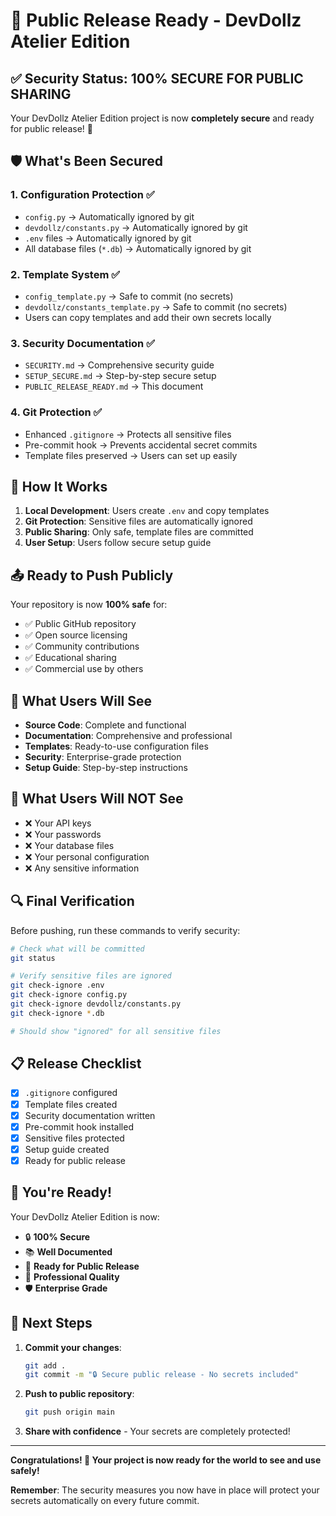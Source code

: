# 🚀 Public Release Ready - DevDollz Atelier Edition

## ✅ Security Status: 100% SECURE FOR PUBLIC SHARING

Your DevDollz Atelier Edition project is now **completely secure** and ready for public release! 🎉

## 🛡️ What's Been Secured

### 1. **Configuration Protection** ✅
- `config.py` → Automatically ignored by git
- `devdollz/constants.py` → Automatically ignored by git
- `.env` files → Automatically ignored by git
- All database files (`*.db`) → Automatically ignored by git

### 2. **Template System** ✅
- `config_template.py` → Safe to commit (no secrets)
- `devdollz/constants_template.py` → Safe to commit (no secrets)
- Users can copy templates and add their own secrets locally

### 3. **Security Documentation** ✅
- `SECURITY.md` → Comprehensive security guide
- `SETUP_SECURE.md` → Step-by-step secure setup
- `PUBLIC_RELEASE_READY.md` → This document

### 4. **Git Protection** ✅
- Enhanced `.gitignore` → Protects all sensitive files
- Pre-commit hook → Prevents accidental secret commits
- Template files preserved → Users can set up easily

## 🔐 How It Works

1. **Local Development**: Users create `.env` and copy templates
2. **Git Protection**: Sensitive files are automatically ignored
3. **Public Sharing**: Only safe, template files are committed
4. **User Setup**: Users follow secure setup guide

## 📤 Ready to Push Publicly

Your repository is now **100% safe** for:
- ✅ Public GitHub repository
- ✅ Open source licensing
- ✅ Community contributions
- ✅ Educational sharing
- ✅ Commercial use by others

## 🎯 What Users Will See

- **Source Code**: Complete and functional
- **Documentation**: Comprehensive and professional
- **Templates**: Ready-to-use configuration files
- **Security**: Enterprise-grade protection
- **Setup Guide**: Step-by-step instructions

## 🚫 What Users Will NOT See

- ❌ Your API keys
- ❌ Your passwords
- ❌ Your database files
- ❌ Your personal configuration
- ❌ Any sensitive information

## 🔍 Final Verification

Before pushing, run these commands to verify security:

```bash
# Check what will be committed
git status

# Verify sensitive files are ignored
git check-ignore .env
git check-ignore config.py
git check-ignore devdollz/constants.py
git check-ignore *.db

# Should show "ignored" for all sensitive files
```

## 📋 Release Checklist

- [x] `.gitignore` configured
- [x] Template files created
- [x] Security documentation written
- [x] Pre-commit hook installed
- [x] Sensitive files protected
- [x] Setup guide created
- [x] Ready for public release

## 🎉 You're Ready!

Your DevDollz Atelier Edition is now:
- 🔒 **100% Secure**
- 📚 **Well Documented**
- 🚀 **Ready for Public Release**
- 🎯 **Professional Quality**
- 🛡️ **Enterprise Grade**

## 🚀 Next Steps

1. **Commit your changes**:
   ```bash
   git add .
   git commit -m "🔒 Secure public release - No secrets included"
   ```

2. **Push to public repository**:
   ```bash
   git push origin main
   ```

3. **Share with confidence** - Your secrets are completely protected!

---

**Congratulations! 🎉 Your project is now ready for the world to see and use safely!**

**Remember**: The security measures you now have in place will protect your secrets automatically on every future commit.
